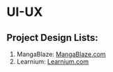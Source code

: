 # UI-UX

## Project Design Lists:

1. MangaBlaze: <a href="https://www.figma.com/proto/cn6n2IC5dZzRApTvvYLuZ9/MangaBlaze?node-id=0-1&t=MlcPs0sc9OXsnrBo-1">MangaBlaze.com </a>
2. Learnium: <a href="https://www.figma.com/proto/GQCkzVieNOG0RVUKyN49RR/LMS?node-id=3-4&t=p1ciQujpL0g1tuL2-1"> Learnium.com </a>
